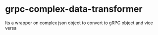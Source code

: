 # grpc-complex-data-transformer
Its a wrapper on complex json object to convert to gRPC object and vice versa
